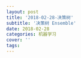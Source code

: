 ```yaml
---
layout: post
title: '2018-02-28-决策树'
subtitle: '决策树 Ensemble'
date: 2018-02-28
categories: 机器学习
cover: ''
tags: 
---
```









